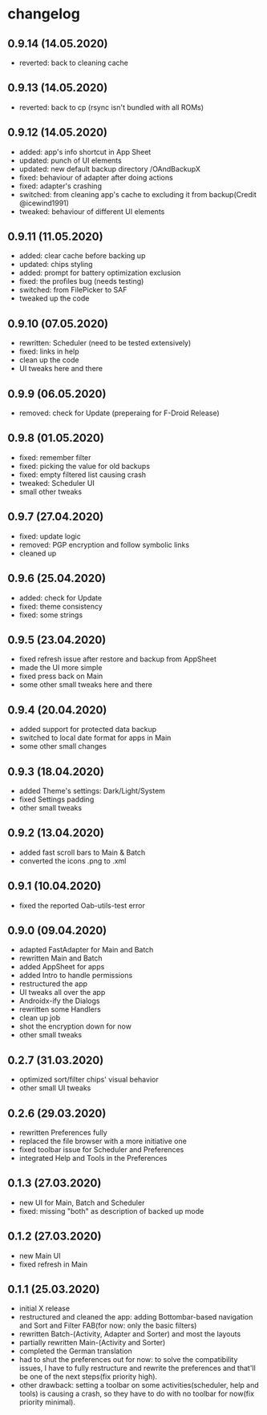 changelog
=========

0.9.14 (14.05.2020)
-------------------
* reverted: back to cleaning cache

0.9.13 (14.05.2020)
-------------------
* reverted: back to cp (rsync isn't bundled with all ROMs)

0.9.12 (14.05.2020)
-------------------
* added: app's info shortcut in App Sheet
* updated: punch of UI elements
* updated: new default backup directory /OAndBackupX
* fixed: behaviour of adapter after doing actions
* fixed: adapter's crashing
* switched: from cleaning app's cache to excluding it from backup(Credit @icewind1991)
* tweaked: behaviour of different UI elements

0.9.11 (11.05.2020)
-------------------
* added: clear cache before backing up
* updated: chips styling
* added: prompt for battery optimization exclusion
* fixed: the profiles bug (needs testing)
* switched: from FilePicker to SAF
* tweaked up the code

0.9.10 (07.05.2020)
-------------------
* rewritten: Scheduler (need to be tested extensively)
* fixed: links in help
* clean up the code
* UI tweaks here and there

0.9.9 (06.05.2020)
-------------------
* removed: check for Update (preperaing for F-Droid Release)

0.9.8 (01.05.2020)
-------------------
* fixed: remember filter
* fixed: picking the value for old backups
* fixed: empty filtered list causing crash
* tweaked: Scheduler UI
* small other tweaks

0.9.7 (27.04.2020)
-------------------
* fixed: update logic
* removed: PGP encryption and follow symbolic links
* cleaned up

0.9.6 (25.04.2020)
-------------------
* added: check for Update
* fixed: theme consistency
* fixed: some strings

0.9.5 (23.04.2020)
-------------------
* fixed refresh issue after restore and backup from AppSheet
* made the UI more simple
* fixed press back on Main
* some other small tweaks here and there

0.9.4 (20.04.2020)
-------------------
* added support for protected data backup
* switched to local date format for apps in Main
* some other small changes

0.9.3 (18.04.2020)
-------------------
* added Theme's settings: Dark/Light/System
* fixed Settings padding
* other small tweaks

0.9.2 (13.04.2020)
-------------------
* added fast scroll bars to Main & Batch
* converted the icons .png to .xml

0.9.1 (10.04.2020)
-------------------
* fixed the reported Oab-utils-test error

0.9.0 (09.04.2020)
-------------------
* adapted FastAdapter for Main and Batch
* rewritten Main and Batch
* added AppSheet for apps
* added Intro to handle permissions
* restructured the app
* UI tweaks all over the app
* Androidx-ify the Dialogs
* rewritten some Handlers
* clean up job
* shot the encryption down for now
* other small tweaks

0.2.7 (31.03.2020)
-------------------
* optimized sort/filter chips' visual behavior
* other small UI tweaks

0.2.6 (29.03.2020)
-------------------
* rewritten Preferences fully
* replaced the file browser with a more initiative one
* fixed toolbar issue for Scheduler and Preferences
* integrated Help and Tools in the Preferences

0.1.3 (27.03.2020)
-------------------
* new UI for Main, Batch and Scheduler
* fixed: missing "both" as description of backed up mode

0.1.2 (27.03.2020)
-------------------
* new Main UI
* fixed refresh in Main

0.1.1 (25.03.2020)
-------------------
 * initial X release
 * restructured and cleaned the app: adding Bottombar-based navigation and Sort and Filter FAB(for now: only the basic filters)
 * rewritten Batch-(Activity, Adapter and Sorter) and most the layouts
 * partially rewritten Main-(Activity and Sorter)
 * completed the German translation
 * had to shut the preferences out for now: to solve the compatibility issues, I have to fully restructure and rewrite the preferences and that'll be one of the next steps(fix priority high).
 * other drawback: setting a toolbar on some activities(scheduler, help and tools) is causing a crash, so they have to do with no toolbar for now(fix priority minimal).
 

